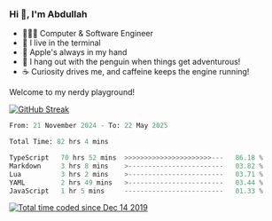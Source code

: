 <h3>Hi 👋, I'm Abdullah</h3>

- 👨🏻‍💻 Computer & Software Engineer
- 🖤 I live in the terminal
- 🍎 Apple's always in my hand
- 🐧 I hang out with the penguin when things get adventurous!
- ☕ Curiosity drives me, and caffeine keeps the engine running!

Welcome to my nerdy playground!

[![GitHub Streak](https://streak-stats.demolab.com?user=al3bad&theme=transparent&date_format=j%20M%5B%20Y%5D)](https://git.io/streak-stats)

<!--START_SECTION:waka-->

```python
From: 21 November 2024 - To: 22 May 2025

Total Time: 82 hrs 4 mins

TypeScript   70 hrs 52 mins  >>>>>>>>>>>>>>>>>>>>>>---   86.18 %
Markdown     3 hrs 8 mins    >------------------------   03.82 %
Lua          3 hrs 2 mins    >------------------------   03.71 %
YAML         2 hrs 49 mins   >------------------------   03.44 %
JavaScript   1 hr 5 mins     -------------------------   01.33 %
```

<!--END_SECTION:waka-->

<p>
  <a href="https://wakatime.com/@ce2a2aac-0d6b-4d65-b864-8a4bcaf12967"><img src="https://wakatime.com/badge/user/ce2a2aac-0d6b-4d65-b864-8a4bcaf12967.svg" alt="Total time coded since Dec 14 2019" /></a>
</p>
